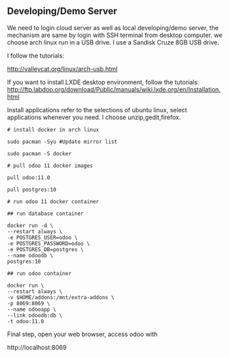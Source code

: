 ## Developing/Demo Server

We need to login cloud server as well as local developing/demo server, the mechanism are same by login with SSH terminal from desktop computer. we choose arch linux run in a USB drive. I use a Sandisk Cruze 8GB USB drive.

I follow the tutorials:

http://valleycat.org/linux/arch-usb.html

If you want to install LXDE desktop environment, follow the tutorials: http://ftp.labdoo.org/download/Public/manuals/wiki.lxde.org/en/Installation.html

Install applications refer to the selections of ubuntu linux, select applications whenever you need. I choose unzip,gedit,firefox.

	# install docker in arch linux

	sudo pacman -Syu #Update mirror list

	sudo pacman -S docker

	# pull odoo 11 docker images

	pull odoo:11.0

	pull postgres:10

	# run odoo 11 docker container

	## run database container

	docker run -d \
	--restart always \
	-e POSTGRES_USER=odoo \
	-e POSTGRES_PASSWORD=odoo \ 
	-e POSTGRES_DB=postgres \
	--name odoodb \
	postgres:10

	## run odoo container

	docker run \ 
	--restart always \
	-v $HOME/addons:/mnt/extra-addons \
	-p 8069:8069 \
	--name odooapp \ 
	--link odoodb:db \
	-t odoo:11.0

Final step, open your web browser, access odoo with

http://localhost:8069
